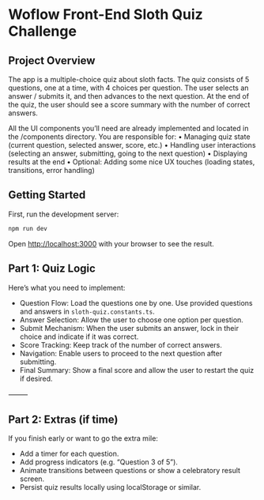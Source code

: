 
# Woflow Front-End Sloth Quiz Challenge

## Project Overview

The app is a multiple-choice quiz about sloth facts. The quiz consists of 5 questions, one at a time, with 4 choices per question. The user selects an answer / submits it, and then advances to the next question. At the end of the quiz, the user should see a score summary with the number of correct answers.

All the UI components you’ll need are already implemented and located in the /components directory. You are responsible for:
	•	Managing quiz state (current question, selected answer, score, etc.)
	•	Handling user interactions (selecting an answer, submitting, going to the next question)
	•	Displaying results at the end
	•	Optional: Adding some nice UX touches (loading states, transitions, error handling)

## Getting Started

First, run the development server:

```bash
npm run dev
```

Open [http://localhost:3000](http://localhost:3000) with your browser to see the result.

## Part 1: Quiz Logic

Here’s what you need to implement:
- Question Flow: Load the questions one by one. Use provided questions and answers in `sloth-quiz.constants.ts`.
- Answer Selection: Allow the user to choose one option per question.
- Submit Mechanism: When the user submits an answer, lock in their choice and indicate if it was correct.
- Score Tracking: Keep track of the number of correct answers.
- Navigation: Enable users to proceed to the next question after submitting.
- Final Summary: Show a final score and allow the user to restart the quiz if desired.

⸻

## Part 2: Extras (if time)

If you finish early or want to go the extra mile:
- Add a timer for each question.
- Add progress indicators (e.g. “Question 3 of 5”).
- Animate transitions between questions or show a celebratory result screen.
- Persist quiz results locally using localStorage or similar.

